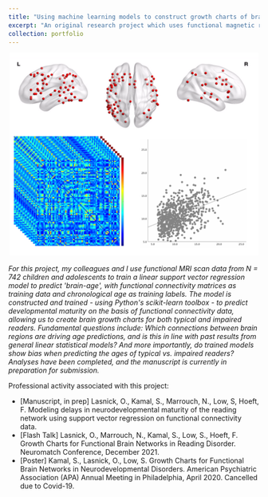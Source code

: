 ```yaml
---
title: "Using machine learning models to construct growth charts of brain development, and to help identify functional brain network abnormality in dyslexia"
excerpt: "An original research project which uses functional magnetic resonance imaging (fMRI) scans from children ages 6-13, taken during a naturalistic movie-watching paradigm, and constructs brain growth charts derived from functional connectivity matrices.<br/><img src='/images/PortfolioItem2.png' alt='drawing' width='500'>"
collection: portfolio
---
```


<p align="center">
  <img src='/images/PortfolioItem2.png' alt='drawing' width='500'/>
</p>

*For this project, my colleagues and I use functional MRI scan data from N = 742 children and adolescents to train a linear support vector regression model to predict 'brain-age', with functional connectivity matrices as training data and chronological age as training labels. The model is constructed and trained - using Python's scikit-learn toolbox - to predict developmental maturity on the basis of functional connectivity data, allowing us to create brain growth charts for both typical and impaired readers. Fundamental questions include: Which connections between brain regions are driving age predictions, and is this in line with past results from general linear statistical models? And more importantly, do trained models show bias when predicting the ages of typical vs. impaired readers? Analyses have been completed, and the manuscript is currently in preparation for submission.*

Professional activity associated with this project:
* [Manuscript, in prep] Lasnick, O., Kamal, S., Marrouch, N., Low, S, Hoeft, F. Modeling delays in neurodevelopmental maturity of the reading network using support vector regression on functional connectivity data. 
* [Flash Talk] Lasnick, O., Marrouch, N., Kamal, S., Low, S., Hoeft, F. Growth Charts for Functional Brain Networks in Reading Disorder. Neuromatch Conference, December 2021.
* [Poster] Kamal, S., Lasnick, O., Low, S. Growth Charts for Functional Brain Networks in Neurodevelopmental Disorders. American Psychiatric Association (APA) Annual Meeting in Philadelphia, April 2020. Cancelled due to Covid-19.
